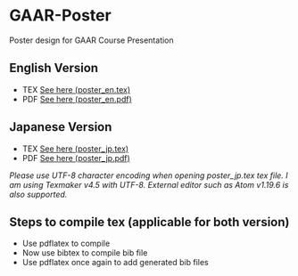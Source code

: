 # GAAR-Poster
Poster design for GAAR Course Presentation

## English Version
* TEX [See here (poster_en.tex)](poster_en.tex)
* PDF [See here (poster_en.pdf)](poster_en.pdf)

## Japanese Version
* TEX [See here (poster_jp.tex)](poster_jp.tex)
* PDF [See here (poster_jp.pdf)](poster_jp.pdf)

_Please use UTF-8 character encoding when opening poster_jp.tex tex file. I am using Texmaker v4.5 with UTF-8. External editor such as Atom v1.19.6 is also supported._

## Steps to compile tex (applicable for both version)
* Use pdflatex to compile
* Now use bibtex to compile bib file
* Use pdflatex once again to add generated bib files
